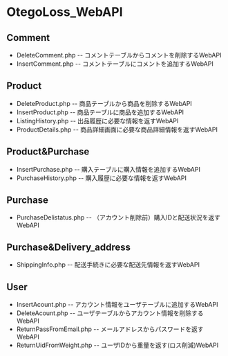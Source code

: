 # OtegoLoss_WebAPI

## Comment
* DeleteComment.php -- コメントテーブルからコメントを削除するWebAPI
* InsertComment.php -- コメントテーブルにコメントを追加するWebAPI

## Product
* DeleteProduct.php -- 商品テーブルから商品を削除するWebAPI
* InsertProduct.php -- 商品テーブルに商品を追加するWebAPI
* ListingHistory.php -- 出品履歴に必要な情報を返すWebAPI
* ProductDetails.php -- 商品詳細画面に必要な商品詳細情報を返すWebAPI

## Product&Purchase
* InsertPurchase.php -- 購入テーブルに購入情報を追加するWebAPI
* PurchaseHistory.php -- 購入履歴に必要な情報を返すWebAPI

## Purchase
* PurchaseDelistatus.php -- （アカウント削除前）購入IDと配送状況を返すWebAPI

## Purchase&Delivery_address
* ShippingInfo.php -- 配送手続きに必要な配送先情報を返すWebAPI

## User
* InsertAcount.php -- アカウント情報をユーザテーブルに追加するWebAPI
* DeleteAcount.php -- ユーザテーブルからアカウント情報を削除するWebAPI
* ReturnPassFromEmail.php -- メールアドレスからパスワードを返すWebAPI
* ReturnUidFromWeight.php -- ユーザIDから重量を返す(ロス削減)WebAPI